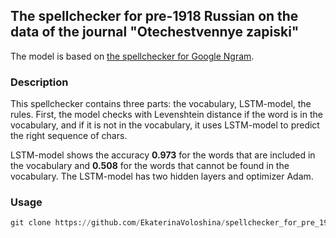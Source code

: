 ## The spellchecker for pre-1918 Russian on the data of the journal "Otechestvennye zapiski"

The model is based on [the spellchecker for Google Ngram](https://github.com/kak-to-tak/Google_rusngram_spellcheck).

### Description

This spellchecker contains three parts: the vocabulary, LSTM-model, the rules. First, the model checks with Levenshtein distance if the word is in the vocabulary, and if it is not in the vocabulary, it uses LSTM-model to predict the right sequence of chars. 

LSTM-model shows the accuracy **0.973** for the words that are included in the vocabulary and **0.508** for the words that cannot be found in the vocabulary. The LSTM-model has two hidden layers and optimizer Adam.

### Usage

```python
git clone https://github.com/EkaterinaVoloshina/spellchecker_for_pre_1918_russian
```
